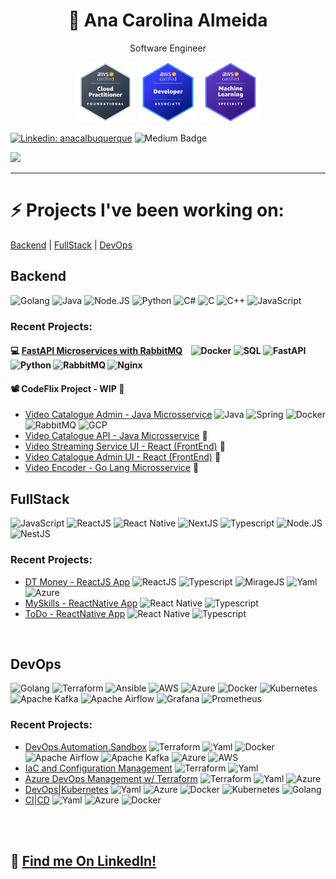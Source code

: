 <h1 align="center">👋 Ana Carolina Almeida</h1>
<p align="center">
    Software Engineer
    <br/>
</p>

<p align="center">
    <img width ='96px' src='https://github.com/cgalmeida/sample.images/blob/main/AWS-Certified-Cloud-Practitioner_badge.634f8a21af2e0e956ed8905a72366146ba22b74c.png'>
    <img width ='96px' src='https://github.com/cgalmeida/sample.images/blob/main/AWS-Certified-Developer-Associate_badge.5c083fa855fe82c1cf2d0c8b883c265ec72a17c0.png'>
    <img width ='96px' src='https://github.com/cgalmeida/sample.images/blob/main/AWS-Certified-Machine-Learning-Specialty_badge.e5d66b56552bbf046f905bacaecef6dad0ae7180.png'>
</p>

<!-- <h3> 👋 &nbsp;About </h3> -->

[![Linkedin: anacalbuquerque](https://img.shields.io/badge/-anacalbuquerque-blue?style=flat-square&logo=Linkedin&logoColor=white&link=https://www.linkedin.com/in/anacalbuquerque/)](https://www.linkedin.com/in/anacalbuquerque/)
![Medium Badge](https://img.shields.io/badge/-Medium-333333?style=flat&logo=medium)

<img src="https://img.shields.io/static/v1?label=Overview&message=Carolina Almeida&theme=dracula&style=for-the-badge&logo=GitHub">


<hr>

# ⚡ Projects I've been working on:
 [Backend](#backend) | [FullStack](#fullstack) | [DevOps](#devops)

## **Backend** 
 ![Golang](https://img.shields.io/badge/Go-00ADD8?style=for-the-badge&logo=go&logoColor=white)  ![Java](	https://img.shields.io/badge/Java-ED8B00?style=for-the-badge&logo=openjdk&logoColor=white) 
 ![Node.JS](https://img.shields.io/badge/Node.js-43853D?style=for-the-badge&logo=node.js&logoColor=white) ![Python](https://img.shields.io/badge/Python-14354C?style=for-the-badge&logo=python&logoColor=white) ![C#](https://img.shields.io/badge/C%23-239120?style=for-the-badge&logo=c-sharp&logoColor=white) ![C](https://img.shields.io/badge/C-00599C?style=for-the-badge&logo=c&logoColor=white) ![C++](https://img.shields.io/badge/C%2B%2B-00599C?style=for-the-badge&logo=c%2B%2B&logoColor=white) ![JavaScript](https://img.shields.io/badge/JavaScript-F7DF1E?style=for-the-badge&logo=javascript&logoColor=black) 

 ### Recent Projects: 
 
 #### 💻 [FastAPI Microservices with RabbitMQ](https://github.com/cgalmeida/CodeChallenge.A3.Painkiller) &nbsp;&nbsp; ![Docker](https://img.shields.io/badge/-Docker-333333?style=flat&logo=docker) ![SQL](https://img.shields.io/badge/PostgreSQL-333333?style=flat&logo=postgresql) ![FastAPI](https://img.shields.io/badge/FastAPI-333333?style=flat&logo=fastapi) ![Python](https://img.shields.io/badge/python-333333?style=flat&logo=python) ![RabbitMQ](https://img.shields.io/badge/Rabbitmq-333333?style=flat&logo=rabbitmq) ![Nginx](https://img.shields.io/badge/nginx-333333.svg?style=flat&logo=nginx) 

  #### 📽️ CodeFlix Project - WIP 🚧 &nbsp;&nbsp; 
  * [Video Catalogue Admin - Java Microsservice](https://github.com/cgalmeida/CodeFlix.Java.FC3.AdminVideoCatalogue)  ![Java](https://img.shields.io/badge/Java-333333?style=flat&logo=openjdk)  ![Spring](https://img.shields.io/badge/spring-333333?style=flat&logo=spring)   ![Docker](https://img.shields.io/badge/-Docker-333333?style=flat&logo=docker) ![RabbitMQ](https://img.shields.io/badge/Rabbitmq-333333?style=flat&logo=rabbitmq) ![GCP](https://img.shields.io/badge/Google_Cloud-333333?style=flat&logo=google-cloud&logoColor=white)
  * [Video Catalogue API - Java Microsservice]() 🚧  <!-- ![Docker](https://img.shields.io/badge/-Docker-333333?style=flat&logo=docker) ![Java](https://img.shields.io/badge/Java-333333?style=flat&logo=openjdk) -->
  * [Video Streaming Service UI - React (FrontEnd)]() 🚧  <!--  ![Docker](https://img.shields.io/badge/-Docker-333333?style=flat&logo=docker) ![ReactJS](https://img.shields.io/badge/React-20232A?style=flat&logo=react&logoColor=61DAFB)-->
  * [Video Catalogue Admin UI - React (FrontEnd)]() 🚧  <!--  ![Docker](https://img.shields.io/badge/-Docker-333333?style=flat&logo=docker) ![ReactJS](https://img.shields.io/badge/React-20232A?style=flat&logo=react&logoColor=61DAFB)-->
  * [Video Encoder - Go Lang Microsservice]() 🚧  <!--  ![Docker](https://img.shields.io/badge/-Docker-333333?style=flat&logo=docker) ![ReactJS](https://img.shields.io/badge/React-20232A?style=flat&logo=react&logoColor=61DAFB)-->

  ## **FullStack** 
 ![JavaScript](https://img.shields.io/badge/JavaScript-F7DF1E?style=for-the-badge&logo=javascript&logoColor=black) ![ReactJS](https://img.shields.io/badge/React-20232A?style=for-the-badge&logo=react&logoColor=61DAFB) ![React Native](https://img.shields.io/badge/React_Native-20232A?style=for-the-badge&logo=react&logoColor=61DAFB) ![NextJS](https://img.shields.io/badge/Next.js-43853D?style=for-the-badge&logo=Next.js) ![Typescript](https://img.shields.io/badge/-TypeScript-00599C?style=for-the-badge&logo=typescript&logoColor=white)  ![Node.JS](https://img.shields.io/badge/Node.js-43853D?style=for-the-badge&logo=node.js&logoColor=white) ![NestJS](https://img.shields.io/badge/nestjs-%23E0234E.svg?style=for-the-badge&logo=nestjs&logoColor=white)

 ### Recent Projects: 
 
 * [DT Money - ReactJS App](https://github.com/cgalmeida/DTMoney-ReactJS-App) ![ReactJS](https://img.shields.io/badge/React-20232A?style=flat&logo=react&logoColor=61DAFB)  ![Typescript](https://img.shields.io/badge/-TypeScript-333333?style=flat&logo=typescript) ![MirageJS](https://img.shields.io/badge/-MirageJS-20232A?style=flat&logo=mirage) ![Yaml](https://img.shields.io/badge/Yaml-333333?style=flat&logo=yaml) ![Azure](https://img.shields.io/badge/Azure-333333?style=flat&logo=microsoft-azure)
* [MySkills - ReactNative App](https://github.com/cgalmeida/myskills-app) ![React Native](https://img.shields.io/badge/-React%20Native-20232A?style=flat&logo=react) ![Typescript](https://img.shields.io/badge/-TypeScript-333333?style=flat&logo=typescript)
*  [ToDo - ReactNative App](https://github.com/cgalmeida/todo-app-react-native) ![React Native](https://img.shields.io/badge/-React%20Native-20232A?style=flat&logo=react) ![Typescript](https://img.shields.io/badge/-TypeScript-333333?style=flat&logo=typescript)
<br/>


 ## **DevOps** 
 ![Golang](https://img.shields.io/badge/Go-00ADD8?style=for-the-badge&logo=go&logoColor=white)  ![Terraform](https://img.shields.io/badge/terraform-%235835CC.svg?style=for-the-badge&logo=terraform&logoColor=white) ![Ansible](https://img.shields.io/badge/ansible-%231A1918.svg?style=for-the-badge&logo=ansible&logoColor=white)
 ![AWS](https://img.shields.io/badge/AWS-%23FF9900.svg?style=for-the-badge&logo=amazon-aws&logoColor=white) ![Azure](https://img.shields.io/badge/azure-%230072C6.svg?style=for-the-badge&logo=microsoftazure&logoColor=white) ![Docker](https://img.shields.io/badge/docker-%230db7ed.svg?style=for-the-badge&logo=docker&logoColor=white) ![Kubernetes](https://img.shields.io/badge/kubernetes-%23326ce5.svg?style=for-the-badge&logo=kubernetes&logoColor=white) ![Apache Kafka](https://img.shields.io/badge/Apache%20Kafka-000?style=for-the-badge&logo=apachekafka) ![Apache Airflow](https://img.shields.io/badge/Apache%20Airflow-017CEE?style=for-the-badge&logo=Apache%20Airflow&logoColor=white) ![Grafana](https://img.shields.io/badge/grafana-%23F46800.svg?style=for-the-badge&logo=grafana&logoColor=white) ![Prometheus](https://img.shields.io/badge/Prometheus-E6522C?style=for-the-badge&logo=Prometheus&logoColor=white)

 ### Recent Projects: 

 * [DevOps.Automation.Sandbox](https://github.com/cgalmeida/DevOps.Automation.Sandbox) ![Terraform](https://img.shields.io/badge/Terraform-333333?style=flat&logo=terraform) ![Yaml](https://img.shields.io/badge/Yaml-333333?style=flat&logo=yaml) ![Docker](https://img.shields.io/badge/Docker-333333?style=flat&logo=docker) ![Apache Airflow](https://img.shields.io/badge/Apache%20Airflow-333333?style=flat&logo=Apache%20Airflow) ![Apache Kafka](https://img.shields.io/badge/Apache%20Kafka-333333?style=flat&logo=Apache%20Kafka) ![Azure](https://img.shields.io/badge/Azure-333333?style=flat&logo=microsoft-azure) ![AWS](https://img.shields.io/badge/AWS-333333?style=flat&logo=amazon-aws)
* [IaC and Configuration Management](https://github.com/cgalmeida/DevOps.IaC.ConfigMgmt) ![Terraform](https://img.shields.io/badge/Terraform-333333?style=flat&logo=terraform) ![Yaml](https://img.shields.io/badge/Yaml-333333?style=flat&logo=yaml) 
* [Azure DevOps Management w/ Terraform](https://github.com/cgalmeida/AzureDevops.Mgmt) ![Terraform](https://img.shields.io/badge/Terraform-333333?style=flat&logo=terraform) ![Yaml](https://img.shields.io/badge/Yaml-333333?style=flat&logo=yaml) ![Azure](https://img.shields.io/badge/Azure-333333?style=flat&logo=microsoft-azure) 
* [DevOps|Kubernetes](https://github.com/cgalmeida/DevOps.Kubernetes) ![Yaml](https://img.shields.io/badge/Yaml-333333?style=flat&logo=yaml) ![Azure](https://img.shields.io/badge/Azure-333333?style=flat&logo=microsoft-azure) ![Docker](https://img.shields.io/badge/Docker-333333?style=flat&logo=docker) ![Kubernetes](https://img.shields.io/badge/Kubernetes-333333?style=flat&logo=kubernetes) ![Golang](https://img.shields.io/badge/Golang-333333?style=flat&logo=go) 
* [CI|CD]() ![Yaml](https://img.shields.io/badge/Yaml-333333?style=flat&logo=yaml) ![Azure](https://img.shields.io/badge/Azure-333333?style=flat&logo=microsoft-azure) ![Docker](https://img.shields.io/badge/Docker-333333?style=flat&logo=docker)
<br/>
<br/>

## 🚀 [Find me On LinkedIn!](https://www.linkedin.com/in/anacalbuquerque/) 
